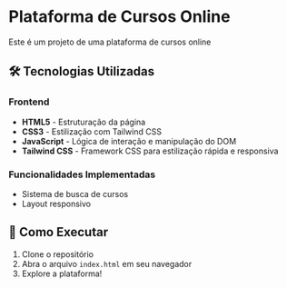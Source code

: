 # Plataforma de Cursos Online

Este é um projeto de uma plataforma de cursos online

## 🛠️ Tecnologias Utilizadas

### Frontend
- **HTML5** - Estruturação da página
- **CSS3** - Estilização com Tailwind CSS
- **JavaScript** - Lógica de interação e manipulação do DOM
- **Tailwind CSS** - Framework CSS para estilização rápida e responsiva

### Funcionalidades Implementadas
- Sistema de busca de cursos
- Layout responsivo

## 🚀 Como Executar

1. Clone o repositório
2. Abra o arquivo `index.html` em seu navegador
3. Explore a plataforma!